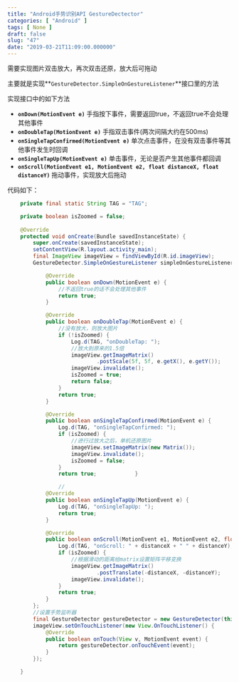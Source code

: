 ```yaml
---
title: "Android手势识别API GestureDectector"
categories: [ "Android" ]
tags: [ None ]
draft: false
slug: "47"
date: "2019-03-21T11:09:00.000000"
---
```


需要实现图片双击放大，再次双击还原，放大后可拖动

主要就是实现**`GestureDetector.SimpleOnGestureListener`**接口里的方法

实现接口中的如下方法
- **`onDown(MotionEvent e)`**
手指按下事件，需要返回true，不返回true不会处理其他事件
- **`onDoubleTap(MotionEvent e)`**
手指双击事件(两次间隔大约在500ms)
- **`onSingleTapConfirmed(MotionEvent e)`**
单次点击事件，在没有双击事件等其他事件发生时回调
- **`onSingleTapUp(MotionEvent e)`**
单击事件，无论是否产生其他事件都回调
- **`onScroll(MotionEvent e1, MotionEvent e2, float distanceX, float distanceY)`**
拖动事件，实现放大后拖动

代码如下：
```java
    private final static String TAG = "TAG";

    private boolean isZoomed = false;
	
    @Override
    protected void onCreate(Bundle savedInstanceState) {
        super.onCreate(savedInstanceState);
        setContentView(R.layout.activity_main);
        final ImageView imageView = findViewById(R.id.imageView);
        GestureDetector.SimpleOnGestureListener simpleOnGestureListener = new GestureDetector.SimpleOnGestureListener() {

            @Override
            public boolean onDown(MotionEvent e) {
				//不返回true的话不会处理其他事件
                return true;
            }

            @Override
            public boolean onDoubleTap(MotionEvent e) {
				//没有放大，则放大图片
                if (!isZoomed) {
                    Log.d(TAG, "onDoubleTap: ");
                    //放大到原来的1.5倍
					imageView.getImageMatrix()
                            .postScale(5f, 5f, e.getX(), e.getY());
                    imageView.invalidate();
                    isZoomed = true;
                    return false;
                }
                return true;
            }

            @Override
            public boolean onSingleTapConfirmed(MotionEvent e) {
                Log.d(TAG, "onSingleTapConfirmed: ");
                if (isZoomed) {
					//进行过放大之后，单机还原图片
                    imageView.setImageMatrix(new Matrix());
                    imageView.invalidate();
                    isZoomed = false;
                }
                return true;            }

                //
            @Override
            public boolean onSingleTapUp(MotionEvent e) {
                Log.d(TAG, "onSingleTapUp: ");
                return true;
            }

            @Override
            public boolean onScroll(MotionEvent e1, MotionEvent e2, float distanceX, float distanceY) {
                Log.d(TAG, "onScroll: " + distanceX + " " + distanceY);
                if (isZoomed) {
					//根据滑动的距离给matrix设置矩阵平移变换
                    imageView.getImageMatrix()
                            .postTranslate(-distanceX, -distanceY);
                    imageView.invalidate();
                }
                return true;
            }
        };
		//设置手势监听器
        final GestureDetector gestureDetector = new GestureDetector(this, simpleOnGestureListener);
        imageView.setOnTouchListener(new View.OnTouchListener() {
            @Override
            public boolean onTouch(View v, MotionEvent event) {
                return gestureDetector.onTouchEvent(event);
            }
        });

    }
```
